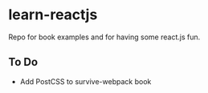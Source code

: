 # learn-reactjs
Repo for book examples and for having some react.js fun.

## To Do

* Add PostCSS to survive-webpack book
